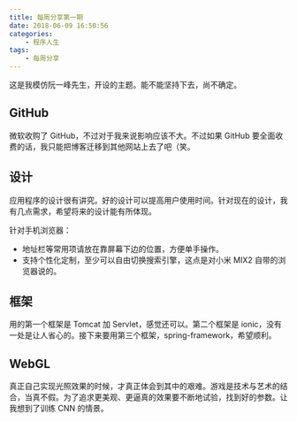 ```yaml
---
title: 每周分享第一期
date: 2018-06-09 16:50:56
categories:
	- 程序人生
tags:
	- 每周分享
---
```


这是我模仿阮一峰先生，开设的主题。能不能坚持下去，尚不确定。

<!-- more -->

## GitHub

微软收购了 GitHub，不过对于我来说影响应该不大。不过如果 GitHub 要全面收费的话，我只能把博客迁移到其他网站上去了吧（笑。

## 设计

应用程序的设计很有讲究。好的设计可以提高用户使用时间。针对现在的设计，我有几点需求，希望将来的设计能有所体现。

针对手机浏览器：

- 地址栏等常用项请放在靠屏幕下边的位置，方便单手操作。
- 支持个性化定制，至少可以自由切换搜索引擎，这点是对小米 MIX2 自带的浏览器说的。

## 框架

用的第一个框架是 Tomcat 加 Servlet，感觉还可以。第二个框架是 ionic，没有一处是让人省心的。接下来要用第三个框架，spring-framework，希望顺利。

## WebGL

真正自己实现光照效果的时候，才真正体会到其中的艰难。游戏是技术与艺术的结合，当真不假。为了追求更美观、更逼真的效果要不断地试验，找到好的参数。让我想到了训练 CNN 的情景。























